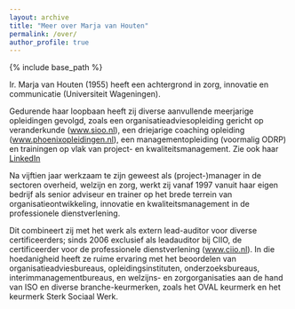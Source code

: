 ```yaml
---
layout: archive
title: "Meer over Marja van Houten"
permalink: /over/
author_profile: true
---
```


{% include base_path %}

Ir. Marja van Houten (1955) heeft een achtergrond in zorg, innovatie en communicatie (Universiteit Wageningen). 

Gedurende haar loopbaan heeft zij diverse aanvullende meerjarige opleidingen gevolgd, zoals een organisatieadviesopleiding gericht op veranderkunde (www.sioo.nl), een driejarige coaching opleiding (www.phoenixopleidingen.nl), een managementopleiding (voormalig ODRP) en trainingen op vlak van project- en kwaliteitsmanagement. Zie ook haar [LinkedIn](https://www.linkedin.com/in/marja-van-houten-78244611/)

Na vijftien jaar werkzaam te zijn geweest als (project-)manager in de sectoren overheid, welzijn en zorg, werkt zij vanaf 1997 vanuit haar eigen bedrijf als senior adviseur en trainer op het brede terrein van organisatieontwikkeling, innovatie en kwaliteitsmanagement in de professionele dienstverlening. 

Dit combineert zij met het werk als extern lead-auditor voor diverse certificeerders; sinds 2006 exclusief als leadauditor bij CIIO, de certificeerder voor de professionele dienstverlening (www.ciio.nl). In die hoedanigheid heeft ze ruime ervaring met het beoordelen van organisatieadviesbureaus, opleidingsinstituten, onderzoeksbureaus, interimmanagementbureaus, en welzijns- en zorgorganisaties aan de hand van ISO en diverse branche-keurmerken, zoals het OVAL keurmerk en het keurmerk Sterk Sociaal Werk.
